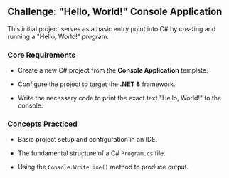 ## Challenge: "Hello, World!" Console Application

This initial project serves as a basic entry point into C# by creating and running a "Hello, World!" program.

### Core Requirements

* Create a new C# project from the **Console Application** template.

* Configure the project to target the **.NET 8** framework.

* Write the necessary code to print the exact text "Hello, World!" to the console.

### Concepts Practiced

* Basic project setup and configuration in an IDE.

* The fundamental structure of a C# `Program.cs` file.

* Using the `Console.WriteLine()` method to produce output.
